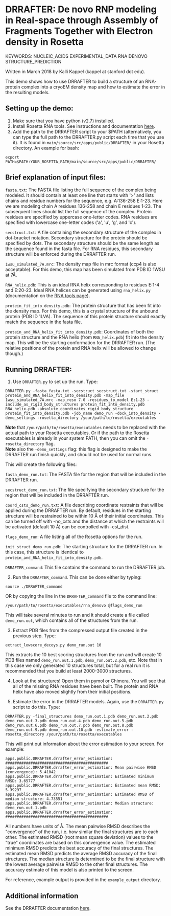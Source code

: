 DRRAFTER: De novo RNP modeling in Real-space through Assembly of Fragments Together with Electron density in Rosetta 
=====================================================================================

KEYWORDS: NUCLEIC_ACIDS EXPERIMENTAL_DATA RNA DENOVO STRUCTURE_PREDICTION  

Written in March 2018 by Kalli Kappel (kappel at stanford dot edu).  

This demo shows how to use DRRAFTER to build a structure of an RNA-protein complex into a cryoEM density map and how to estimate the error in the resulting models.  


## Setting up the demo:  

1. Make sure that you have python (v2.7) installed.
2. Install Rosetta RNA tools. See instructions and documentation [here](https://www.rosettacommons.org/docs/latest/application_documentation/rna/RNA-tools).
3. Add the path to the DRRAFTER script to your $PATH (alternatively, you can type the full path to the DRRAFTER.py script each time that you use it). It is found in `main/source/src/apps/public/DRRAFTER/` in your Rosetta directory. An example for bash:
```
export PATH=$PATH:YOUR_ROSETTA_PATH/main/source/src/apps/public/DRRAFTER/
```

## Brief explanation of input files:  

`fasta.txt`: The FASTA file listing the full sequence of the complex being modeled. It should contain at least one line that starts with '>' and lists chains and residue numbers for the sequence, e.g. A:136-258 E:1-23. Here we are modeling chain A residues 136-258 and chain E residues 1-23. The subsequent lines should list the full sequence of the complex. Protein residues are specified by uppercase one-letter codes. RNA residues are specified with lowercase one-letter codes ('a', 'u', 'g', and 'c').  

`secstruct.txt`: A file containing the secondary structure of the complex in dot-bracket notation. Secondary structure for the protein should be specified by dots. The secondary structure should be the same length as the sequence found in the fasta file. For RNA residues, this secondary structure will be enforced during the DRRAFTER run.  

`1wsu_simulated_7A.mrc`: The density map file in mrc format (ccp4 is also acceptable). For this demo, this map has been simulated from PDB ID 1WSU at 7Å.   

`RNA_helix.pdb`: This is an ideal RNA helix corresponding to residues E:1-4 and E:20-23. Ideal RNA helices can be generated using `rna_helix.py` (documentation on the [RNA tools page](https://www.rosettacommons.org/docs/latest/application_documentation/rna/RNA-tools)).  

`protein_fit_into_density.pdb`: The protein structure that has been fit into the density map. For this demo, this is a crystal structure of the unbound protein (PDB ID 1LVA). The sequence of this protein structure should exactly match the sequence in the fasta file.  

`protein_and_RNA_helix_fit_into_density.pdb`: Coordinates of both the protein structure and the RNA helix (from `RNA_helix.pdb`) fit into the density map. This will be the starting conformation for the DRRAFTER run. (The relative positions of the protein and RNA helix will be allowed to change though.)  


## Running DRRAFTER:

1. Use `DRRAFTER.py` to set up the run. Type:  
```
DRRAFTER.py -fasta fasta.txt -secstruct secstruct.txt -start_struct protein_and_RNA_helix_fit_into_density.pdb -map_file 1wsu_simulated_7A.mrc -map_reso 7.0 -residues_to_model E:1-23 -include_as_rigid_body_structures protein_fit_into_density.pdb RNA_helix.pdb -absolute_coordinates_rigid_body_structure protein_fit_into_density.pdb -job_name demo_run -dock_into_density -demo_settings -rosetta_directory /your/path/to/rosetta/executables
```

**Note** that `/your/path/to/rosetta/executables` needs to be replaced with the actual path to your Rosetta executables. Or if the path to the Rosetta executables is already in your system PATH, then you can omit the `-rosetta_directory` flag.   
**Note** also the `-demo_settings` flag: this flag is designed to make the DRRAFTER run finish quickly, and should not be used for normal runs.  

This will create the following files:  

`fasta_demo_run.txt`: The FASTA file for the region that will be included in the DRRAFTER run.   

`secstruct_demo_run.txt`: The file specifying the secondary structure for the region that will be included in the DRRAFTER run.  

`coord_csts_demo_run.txt`: A file describing coordinate restraints that will be applied during the DRRAFTER run. By default, residues in the starting structure will be restrained to be within 10 Å of their initial coordinates. This can be turned off with -no_csts and the distance at which the restraints will be activated (default 10 Å) can be controlled with -cst_dist.   

`flags_demo_run`: A file listing all of the Rosetta options for the run.  

`init_struct_demo_run.pdb`: The starting structure for the DRRAFTER run. In this case, this structure is identical to `protein_and_RNA_helix_fit_into_density.pdb`.  

`DRRAFTER_command`: This file contains the command to run the DRRAFTER job.  

2. Run the `DRRAFTER_command`. This can be done either by typing:  

```
source ./DRRAFTER_command
```

OR by copying the line in the `DRRAFTER_command` file to the command line:

```
/your/path/to/rosetta/executables/rna_denovo @flags_demo_run
```

This will take several minutes to run and it should create a file called `demo_run.out`, which contains all of the structures from the run.

3. Extract PDB files from the compressed output file created in the previous step. Type:  

```
extract_lowscore_decoys.py demo_run.out 10
```

This extracts the 10 best scoring structures from the run and will create 10 PDB files named `demo_run.out.1.pdb`, `demo_run.out.2.pdb`, etc. Note that in this case we only generated 10 structures total, but for a real run it is recommended that you build at least 2000-3000 structures.  

4. Look at the structures! Open them in pymol or Chimera. You will see that all of the missing RNA residues have been built. The protein and RNA helix have also moved slightly from their initial positions.  

5. Estimate the error in the DRRAFTER models. Again, use the `DRRAFTER.py` script to do this. Type:  

```
DRRAFTER.py -final_structures demo_run.out.1.pdb demo_run.out.2.pdb demo_run.out.3.pdb demo_run.out.4.pdb demo_run.out.5.pdb demo_run.out.6.pdb demo_run.out.7.pdb demo_run.out.8.pdb demo_run.out.9.pdb demo_run.out.10.pdb -estimate_error -rosetta_directory /your/path/to/rosetta/executables
```

This will print out information about the error estimation to your screen. For example:  

```
apps.public.DRRAFTER.drrafter_error_estimation: #############################################
apps.public.DRRAFTER.drrafter_error_estimation: Mean pairwise RMSD (convergence): 5.41042
apps.public.DRRAFTER.drrafter_error_estimation: Estimated minimum RMSD: 3.65777
apps.public.DRRAFTER.drrafter_error_estimation: Estimated mean RMSD: 5.39297
apps.public.DRRAFTER.drrafter_error_estimation: Estimated RMSD of median structure: 4.73551
apps.public.DRRAFTER.drrafter_error_estimation: Median structure: demo_run.out.1.pdb
apps.public.DRRAFTER.drrafter_error_estimation: #############################################
```

All numbers have units of Å. The mean pairwise RMSD describes the "convergence" of the run, i.e. how similar the final structures are to each other. The estimated RMSD (root mean square deviation) values to the "true" coordinates are based on this convergence value. The estimated minimum RMSD predicts the best accuracy of the final structures. The estimated mean RMSD predicts the average RMSD accuracy of the final structures. The median structure is determined to be the final structure with the lowest average pairwise RMSD to the other final structures. The accuracy estimate of this model is also printed to the screen.  

For reference, example output is provided in the `example_output` directory.   


## Additional information

See the DRRAFTER documentation [here](https://www.rosettacommons.org/docs/latest/application_documentation/rna/drrafter).
